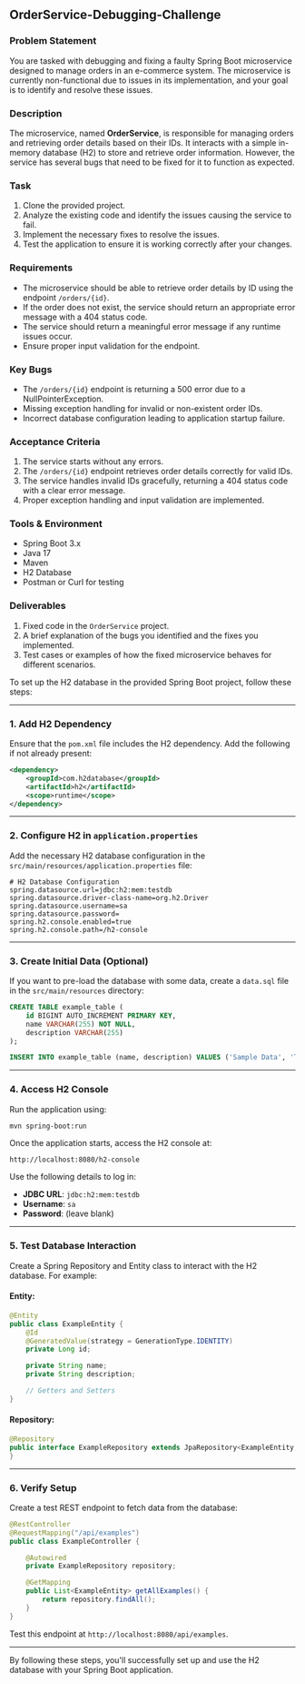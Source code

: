 ## OrderService-Debugging-Challenge

### Problem Statement
You are tasked with debugging and fixing a faulty Spring Boot microservice designed to manage orders in an e-commerce system. The microservice is currently non-functional due to issues in its implementation, and your goal is to identify and resolve these issues.

### Description
The microservice, named **OrderService**, is responsible for managing orders and retrieving order details based on their IDs. It interacts with a simple in-memory database (H2) to store and retrieve order information. However, the service has several bugs that need to be fixed for it to function as expected.

### Task
1. Clone the provided project.
2. Analyze the existing code and identify the issues causing the service to fail.
3. Implement the necessary fixes to resolve the issues.
4. Test the application to ensure it is working correctly after your changes.

### Requirements
- The microservice should be able to retrieve order details by ID using the endpoint `/orders/{id}`.
- If the order does not exist, the service should return an appropriate error message with a 404 status code.
- The service should return a meaningful error message if any runtime issues occur.
- Ensure proper input validation for the endpoint.

### Key Bugs
- The `/orders/{id}` endpoint is returning a 500 error due to a NullPointerException.
- Missing exception handling for invalid or non-existent order IDs.
- Incorrect database configuration leading to application startup failure.

### Acceptance Criteria
1. The service starts without any errors.
2. The `/orders/{id}` endpoint retrieves order details correctly for valid IDs.
3. The service handles invalid IDs gracefully, returning a 404 status code with a clear error message.
4. Proper exception handling and input validation are implemented.

### Tools & Environment
- Spring Boot 3.x
- Java 17
- Maven
- H2 Database
- Postman or Curl for testing

### Deliverables
1. Fixed code in the `OrderService` project.
2. A brief explanation of the bugs you identified and the fixes you implemented.
3. Test cases or examples of how the fixed microservice behaves for different scenarios.


To set up the H2 database in the provided Spring Boot project, follow these steps:

---

### **1. Add H2 Dependency**
Ensure that the `pom.xml` file includes the H2 dependency. Add the following if not already present:
```xml
<dependency>
    <groupId>com.h2database</groupId>
    <artifactId>h2</artifactId>
    <scope>runtime</scope>
</dependency>
```

---

### **2. Configure H2 in `application.properties`**
Add the necessary H2 database configuration in the `src/main/resources/application.properties` file:
```properties
# H2 Database Configuration
spring.datasource.url=jdbc:h2:mem:testdb
spring.datasource.driver-class-name=org.h2.Driver
spring.datasource.username=sa
spring.datasource.password=
spring.h2.console.enabled=true
spring.h2.console.path=/h2-console
```

---

### **3. Create Initial Data (Optional)**
If you want to pre-load the database with some data, create a `data.sql` file in the `src/main/resources` directory:
```sql
CREATE TABLE example_table (
    id BIGINT AUTO_INCREMENT PRIMARY KEY,
    name VARCHAR(255) NOT NULL,
    description VARCHAR(255)
);

INSERT INTO example_table (name, description) VALUES ('Sample Data', 'This is a sample entry.');
```

---

### **4. Access H2 Console**
Run the application using:
```bash
mvn spring-boot:run
```
Once the application starts, access the H2 console at:
```
http://localhost:8080/h2-console
```

Use the following details to log in:
- **JDBC URL**: `jdbc:h2:mem:testdb`
- **Username**: `sa`
- **Password**: (leave blank)

---

### **5. Test Database Interaction**
Create a Spring Repository and Entity class to interact with the H2 database. For example:

#### Entity:
```java
@Entity
public class ExampleEntity {
    @Id
    @GeneratedValue(strategy = GenerationType.IDENTITY)
    private Long id;

    private String name;
    private String description;

    // Getters and Setters
}
```

#### Repository:
```java
@Repository
public interface ExampleRepository extends JpaRepository<ExampleEntity, Long> {
}
```

---

### **6. Verify Setup**
Create a test REST endpoint to fetch data from the database:
```java
@RestController
@RequestMapping("/api/examples")
public class ExampleController {

    @Autowired
    private ExampleRepository repository;

    @GetMapping
    public List<ExampleEntity> getAllExamples() {
        return repository.findAll();
    }
}
```
Test this endpoint at `http://localhost:8080/api/examples`.

---

By following these steps, you'll successfully set up and use the H2 database with your Spring Boot application.
